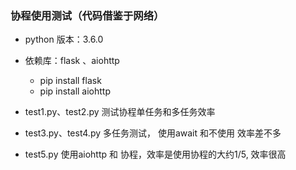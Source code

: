 ### 协程使用测试（代码借鉴于网络）

* python 版本：3.6.0
* 依赖库：flask 、aiohttp
    * pip install flask
    * pip install aiohttp
    
* test1.py、test2.py 测试协程单任务和多任务效率
* test3.py、test4.py 多任务测试， 使用await 和不使用 效率差不多
* test5.py 使用aiohttp 和 协程，效率是使用协程的大约1/5, 效率很高 

